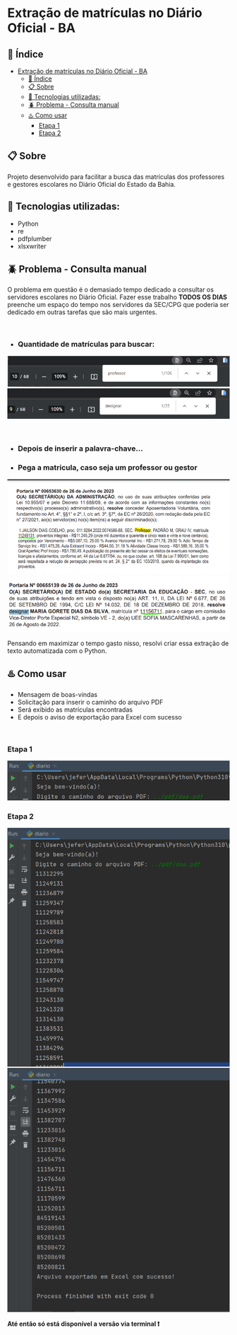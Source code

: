 # Extração de matrículas no Diário Oficial - BA

## 🔗 Índice
- [Extração de matrículas no Diário Oficial - BA](#extração-de-matrículas-no-diário-oficial---ba)
  - [🔗 Índice](#-índice)
  - [📋 Sobre](#-sobre)
  - [🎯 Tecnologias utilizadas:](#-tecnologias-utilizadas)
  - [🪲 Problema - Consulta manual](#-problema---consulta-manual)
  - [♨️ Como usar](#️-como-usar)
    - [Etapa 1](#etapa-1)
    - [Etapa 2](#etapa-2)



## 📋 Sobre
<p>Projeto desenvolvido para facilitar a busca das matrículas dos professores e gestores escolares no Diário Oficial do Estado da Bahia.</p>

## 🎯 Tecnologias utilizadas:
-   Python
-   re
-   pdfplumber
-   xlsxwriter
  
## 🪲 Problema - Consulta manual
<p>O problema em questão é o demasiado tempo dedicado a consultar os servidores escolares no Diário Oficial. Fazer esse trabalho <strong>TODOS OS DIAS</strong> preenche um espaço do tempo nos servidores da SEC/CPG que poderia ser dedicado em outras tarefas que são mais urgentes.</p>

<br>

- ### Quantidade de matrículas para buscar: 
![Pesquisa das matriculas dos professores](img/search-teacher-doe.png)
![Pesquisa das matriiculas das designações](img/search-designate-doe.png)

<br>

- ### Depois de inserir a palavra-chave...
- ### Pega a matricula, caso seja um professor ou gestor
<img src ='img/preview-doe.png' ></img>
<img src ='img/preview-doe2.png' ></img>


<p>Pensando em maximizar o tempo gasto nisso, resolvi criar essa extração de texto automatizada com o Python.</p>



## ♨️ Como usar
-   Mensagem de boas-vindas
-   Solicitação para inserir o caminho do arquivo PDF
-   Será exibido as matrículas encontradas
-   E depois o aviso de exportação para Excel com sucesso

<br>



### Etapa 1
![Terminal](img/terminal-01.png)
### Etapa 2
![Terminal](img/terminal-02.png)
![Terminal](img/terminal-03.png)

<p><strong>Até então só está disponível a versão via terminal ❗</strong></p>

<br>

